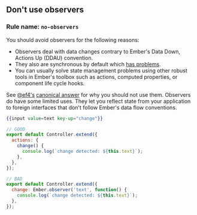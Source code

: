 ## Don't use observers

### Rule name: `no-observers`

You should avoid observers for the following reasons:
  * Observers deal with data changes contrary to Ember's Data Down, Actions Up (DDAU) convention.
  * They also are synchronous by default which [has problems](https://emberjs.github.io/rfcs/0494-async-observers.html#motivation).
  * You can usually solve state management problems using other robust tools in Ember's toolbox such as actions, computed properties, or component life cycle hooks.

See [@ef4's](https://github.com/ef4/) [canonical answer](https://discuss.emberjs.com/t/why-should-i-not-use-observers-in-my-ember-application/16868/3) for why you should not use them.
Observers do have some limited uses. They let you reflect state from your application to foreign interfaces that don't follow Ember's data flow conventions.

```hbs
{{input value=text key-up="change"}}
```

```javascript
// GOOD
export default Controller.extend({
  actions: {
    change() {
      console.log(`change detected: ${this.text}`);
    },
  },
});

// BAD
export default Controller.extend({
  change: Ember.observer('text', function() {
    console.log(`change detected: ${this.text}`);
  },
});
```
